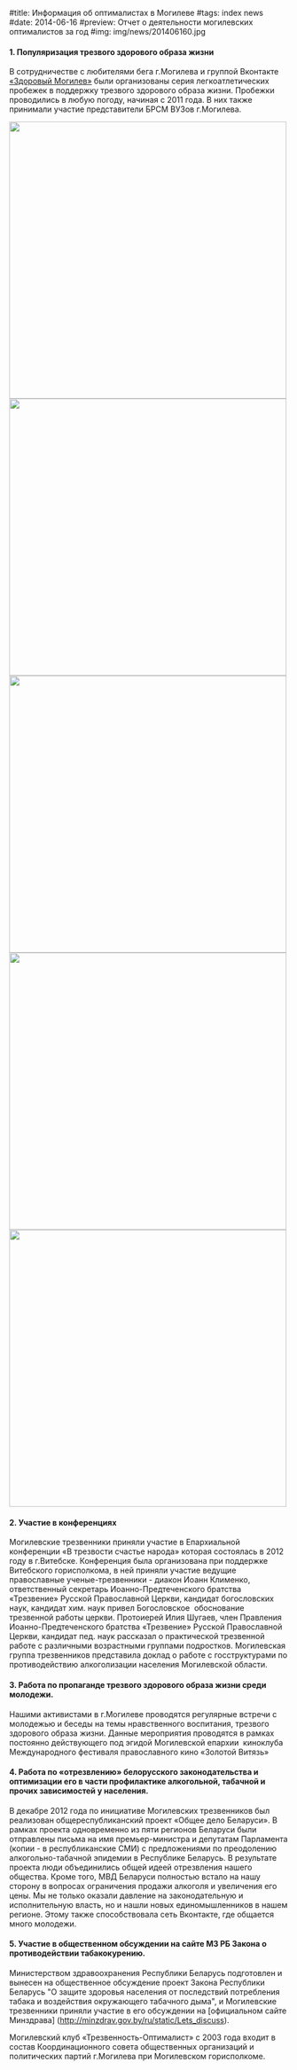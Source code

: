 #title: Информация об оптималистах в Могилеве
#tags: index news
#date: 2014-06-16
#preview: Отчет о деятельности могилевских оптималистов за год
#img: img/news/201406160.jpg

#### 1. Популяризация трезвого здорового образа жизни

В сотрудничестве с любителями бега г.Могилева и группой Вконтакте [«Здоровый Могилев»](http://vk.com/zdorovomogilev) были организованы серия легкоатлетических пробежек в поддержку трезвого здорового образа жизни. Пробежки проводились в любую погоду, начиная с 2011 года. В них также принимали участие представители БРСМ ВУЗов г.Могилева.

<img src="img/news/201406161.jpg" style="width:500px;"/>

<img src="img/news/201406162.jpg" style="width:500px;"/>

<img src="img/news/201406163.jpg" style="width:500px;"/>

<img src="img/news/201406165.jpg" style="width:500px;"/>

<img src="img/news/201406166.jpg" style="width:500px;"/>

#### 2. Участие в конференциях

Могилевские трезвенники приняли участие в Епархиальной конференции «В трезвости счастье народа» которая состоялась в 2012 году в г.Витебске. Конференция была организована при поддержке Витебского горисполкома, в ней приняли участие ведущие православные ученые-трезвенники - диакон Иоанн Клименко, ответственный секретарь Иоанно-Предтеченского братства «Трезвение» Русской Православной Церкви, кандидат богословских наук, кандидат хим. наук привел Богословское  обоснование трезвенной работы церкви. Протоиерей Илия Шугаев, член Правления Иоанно-Предтеченского братства «Трезвение» Русской Православной Церкви, кандидат пед. наук рассказал о практической трезвенной работе с различными возрастными группами подростков. Могилевская группа трезвенников представила доклад о работе с госструктурами по противодействию алкоголизации населения Могилевской области.

#### 3. Работа по пропаганде трезвого здорового образа жизни среди молодежи.

Нашими активистами в г.Могилеве проводятся регулярные встречи с молодежью и беседы на темы нравственного воспитания, трезвого здорового образа жизни. Данные мероприятия проводятся в рамках постоянно действующего под эгидой Могилевской епархии  киноклуба  Международного фестиваля православного кино «Золотой Витязь»

#### 4. Работа по «отрезвлению» белорусского законодательства и оптимизации его в части профилактике алкогольной, табачной и прочих зависимостей у населения. 

В декабре 2012 года по инициативе Могилевских трезвенников был реализован общереспубликанский проект «Общее дело Беларуси». В рамках проекта  одновременно из пяти регионов Беларуси были отправлены письма на имя премьер-министра и депутатам Парламента (копии - в республиканские СМИ) с предложениями по преодолению алкогольно-табачной эпидемии в Республике Беларусь.
В результате проекта люди объединились общей идеей отрезвления нашего общества. Кроме того, МВД Беларуси полностью встало на нашу сторону в вопросах ограничения продажи алкоголя и увеличения его цены. Мы не только оказали давление на законодательную и исполнительную власть, но и нашли новых единомышленников в нашем регионе. Этому также способствовала сеть Вконтакте, где общается много молодежи.


#### 5. Участие в общественном обсуждении на сайте МЗ РБ Закона о противодействии табакокурению.

Министерством здравоохранения Республики Беларусь подготовлен и вынесен на общественное обсуждение проект Закона Республики Беларусь "О защите здоровья населения от последствий потребления табака и воздействия окружающего табачного дыма", и Могилевские трезвенники приняли участие в его обсуждении на [официальном сайте Минздрава]
(http://minzdrav.gov.by/ru/static/Lets_discuss).

Могилевский клуб «Трезвенность-Оптималист» с 2003 года входит в состав Координационного совета общественных организаций и политических партий г.Могилева при Могилевском горисполкоме. 
